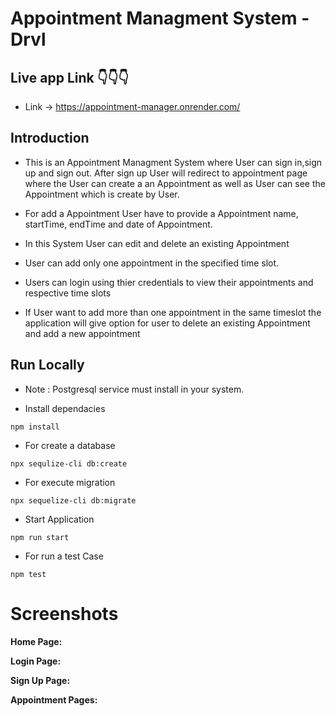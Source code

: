 # Appointment Managment System - Drvl

## Live app Link :point_down::point_down::point_down:

- Link -> https://appointment-manager.onrender.com/

## Introduction

- This is an Appointment Managment System where User can sign in,sign up and sign out. After sign up User will redirect to appointment page where the User can create a an Appointment as well as User can see the Appointment which is create by User.

- For add a Appointment User have to provide a Appointment name, startTime, endTime and date of Appointment.

- In this System User can edit and delete an existing Appointment

- User can add only one appointment in the specified time slot.

- Users can login using thier credentials to view their appointments and respective time slots

- If User want to add more than one appointment in the same timeslot the application will give option for user to
  delete an existing Appointment and add a new appointment

## Run Locally

- Note : Postgresql service must install in your system.

- Install dependacies

```
npm install
```

- For create a database

```
npx sequlize-cli db:create
```

- For execute migration

```
npx sequelize-cli db:migrate
```

- Start Application

```
npm run start
```

- For run a test Case

```
npm test
```

# Screenshots

**Home Page:**

**Login Page:**

**Sign Up Page:**

**Appointment Pages:**
